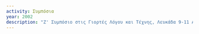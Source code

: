 ```yaml
---
activity: Συμπόσια
year: 2002
description: "Ζ' Συμπόσιο στις Γιορτές Λόγου και Τέχνης, Λευκάδα 9-11 Αυγούστου 2002, *Ποίηση - Γλυπτική - Πεζογραφία. Κική Δημουλά - Θόδωρος - Θανάσης Βαλτινός.* Τα [*Πρακτικά*](/publications/praktika_symposiwn/praktika_symposiou_07.html) εκδόθηκαν το 2003."
---
```

